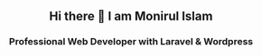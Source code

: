 <h2 align="center"> Hi there 👋 I am Monirul Islam
</h2> 
<h3 align="center">Professional Web Developer with Laravel & Wordpress</h3>





<!--
**monirulislam909/monirulislam909** is a ✨ _special_ ✨ repository because its `README.md` (this file) appears on your GitHub profile.


